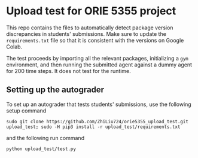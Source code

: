 # Upload test for ORIE 5355 project

This repo contains the files to automatically detect package version discrepancies in students' submissions. Make sure to update the `requirements.txt` file so that it is consistent with the versions on Google Colab.

The test proceeds by importing all the relevant packages, initializing a `gym` environment, and then running the submitted agent against a dummy agent for 200 time steps. It does not test for the runtime.

## Setting up the autograder

To set up an autograder that tests students' submissions, use the following setup command

`sudo git clone https://github.com/ZhiLiu724/orie5355_upload_test.git upload_test; sudo -H pip3 install -r upload_test/requirements.txt`

and the following run command

`python upload_test/test.py`
